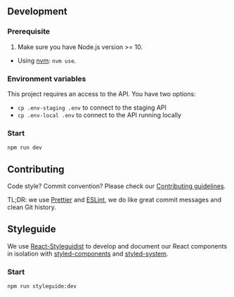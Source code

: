 ## Development

### Prerequisite

1. Make sure you have Node.js version >= 10.

- Using [nvm](https://github.com/creationix/nvm): `nvm use`.

### Environment variables

This project requires an access to the API. You have two options:

- `cp .env-staging .env` to connect to the staging API
- `cp .env-local .env` to connect to the API running locally

### Start

```
npm run dev
```

## Contributing

Code style? Commit convention? Please check our [Contributing guidelines](CONTRIBUTING.md).

TL;DR: we use [Prettier](https://prettier.io/) and [ESLint](https://eslint.org/), we do like great commit messages and clean Git history.

## Styleguide

We use [React-Styleguidist](https://react-styleguidist.js.org/) to develop and document our React components in isolation with [styled-components](https://www.styled-components.com/) and [styled-system](https://jxnblk.com/styled-system/).

### Start

```
npm run styleguide:dev
```
